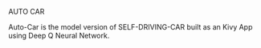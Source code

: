AUTO CAR  

Auto-Car is the model version of SELF-DRIVING-CAR built as an Kivy App using Deep Q Neural Network.
